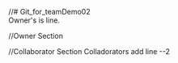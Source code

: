 //# Git_for_teamDemo02  
Owner's is line.

//Owner Section

//Collaborator Section
Colladorators add line --2